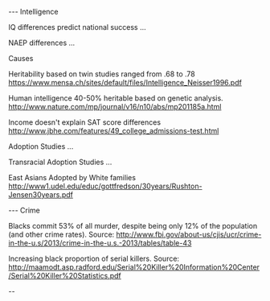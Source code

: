 --- Intelligence

IQ differences predict national success
...


NAEP differences
...


Causes

Heritability based on twin studies ranged from .68 to .78
https://www.mensa.ch/sites/default/files/Intelligence_Neisser1996.pdf

Human intelligence 40-50% heritable based on genetic analysis.
http://www.nature.com/mp/journal/v16/n10/abs/mp201185a.html

Income doesn't explain SAT score differences
http://www.jbhe.com/features/49_college_admissions-test.html

Adoption Studies
...


Transracial Adoption Studies
...


East Asians Adopted by White families
http://www1.udel.edu/educ/gottfredson/30years/Rushton-Jensen30years.pdf


--- Crime

Blacks commit 53% of all murder, despite being only 12% of the population (and other crime rates). 
Source: http://www.fbi.gov/about-us/cjis/ucr/crime-in-the-u.s/2013/crime-in-the-u.s.-2013/tables/table-43

Increasing black proportion of serial killers. 
Source: http://maamodt.asp.radford.edu/Serial%20Killer%20Information%20Center/Serial%20Killer%20Statistics.pdf

--